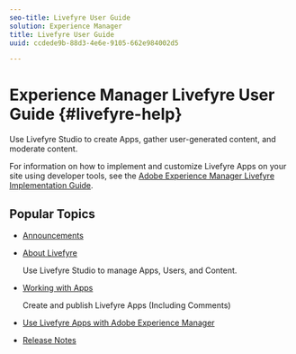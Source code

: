 ```yaml
---
seo-title: Livefyre User Guide
solution: Experience Manager
title: Livefyre User Guide
uuid: ccdede9b-88d3-4e6e-9105-662e984002d5

---
```


# Experience Manager Livefyre User Guide {#livefyre-help}

Use Livefyre Studio to create Apps, gather user-generated content, and moderate content.

For information on how to implement and customize Livefyre Apps on your site using developer tools, see the [Adobe Experience Manager Livefyre Implementation Guide](/help/implementation/home.md).

## Popular Topics

* [Announcements](c-anouncements.md#c_anouncements)

* [About Livefyre](c-product.md#c_product)

  Use Livefyre Studio to manage Apps, Users, and Content.  

* [Working with Apps](c-about-apps/c-about-apps.md#c_about_apps)

  Create and publish Livefyre Apps (Including Comments)

* [Use Livefyre Apps with Adobe Experience Manager](https://helpx.adobe.com/experience-manager/6-4/sites/administering/using/livefyre.html)
    
* [Release Notes](c-rn/c-rn.md#c_rn)


